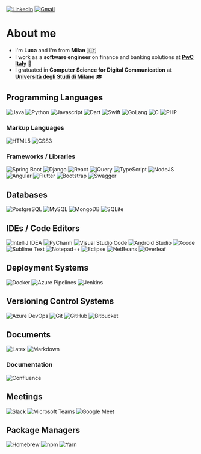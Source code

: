 [![Linkedin](https://img.shields.io/badge/Linkedin-%230077B5.svg?style=for-the-badge&logo=linkedin&logoColor=white)](https://www.linkedin.com/in/lucaarmetta/)
[![Gmail](https://img.shields.io/badge/Gmail-D14836?style=for-the-badge&logo=gmail&logoColor=white)](mailto:armetta.luca@gmail.com)

# About me

<ul>
  <li>I'm <b>Luca</b> and I'm from <b>Milan</b> 🇮🇹</li>
  <li>I work as a <b>software engineer</b> on finance and banking solutions at <a href="https://www.pwc.com/it/it.html"><b>PwC Italy</b></a> 💼</li>
  <li>I gratuated in <b>Computer Science for Digital Communication</b> at <a href="https://www.unimi.it/"><b>Università degli Studi di Milano</b></a> 🎓</li>
</ul>

## Programming Languages

![Java](https://img.shields.io/badge/Java-F99B28.svg?style=for-the-badge&logo=openjdk&logoColor=white)
![Python](https://img.shields.io/badge/Python-447DAE?style=for-the-badge&logo=python&logoColor=fff)
![Javascript](https://img.shields.io/badge/JavaScript-F7E02A?style=for-the-badge&logo=javascript&logoColor=000)
![Dart](https://img.shields.io/badge/Dart-6DE6D5.svg?style=for-the-badge&logo=dart&logoColor=black)
![Swift](https://img.shields.io/badge/Swift-F1553C?style=for-the-badge&logo=swift&logoColor=white)
![GoLang](https://img.shields.io/badge/Go-1EAFD8.svg?style=for-the-badge&logo=go&logoColor=white)
![C](https://img.shields.io/badge/C-404CAF?style=for-the-badge&logo=c&logoColor=white)
![PHP](https://img.shields.io/badge/php-7B7FB6.svg?style=for-the-badge&logo=php&logoColor=white)

### Markup Languages

![HTML5](https://img.shields.io/badge/HTML-E5532F.svg?style=for-the-badge&logo=html5&logoColor=white)
![CSS3](https://img.shields.io/badge/CSS-1472B6?style=for-the-badge&logo=css3&logoColor=fff)

### Frameworks / Libraries

![Spring Boot](https://img.shields.io/badge/Spring%20Boot-72B545?style=for-the-badge&logo=springboot&logoColor=fff)
![Django](https://img.shields.io/badge/django-184435.svg?style=for-the-badge&logo=django&logoColor=white)
![React](https://img.shields.io/badge/React-68DBFB.svg?style=for-the-badge&logo=react&logoColor=black)
![jQuery](https://img.shields.io/badge/jQuery-1777B7?style=for-the-badge&logo=jquery&logoColor=fff)
![TypeScript](https://img.shields.io/badge/TypeScript-387CC8?style=for-the-badge&logo=typescript&logoColor=fff)
![NodeJS](https://img.shields.io/badge/Node.js-84BF18?style=for-the-badge&logo=node.js&logoColor=white)
![Angular](https://img.shields.io/badge/Angular-DF1538.svg?style=for-the-badge&logo=angular&logoColor=white)
![Flutter](https://img.shields.io/badge/Flutter-64CBF7?style=for-the-badge&logo=flutter&logoColor=fff)
![Bootstrap](https://img.shields.io/badge/Bootstrap-7D1AF8?style=for-the-badge&logo=bootstrap&logoColor=fff)
![Swagger](https://img.shields.io/badge/swagger-80ED55.svg?&style=for-the-badge&logo=swagger&logoColor=black)

## Databases

![PostgreSQL](https://img.shields.io/badge/Postgres-3A6C94.svg?style=for-the-badge&logo=postgresql&logoColor=white)
![MySQL](https://img.shields.io/badge/MySQL-12668E?style=for-the-badge&logo=mysql&logoColor=fff)
![MongoDB](https://img.shields.io/badge/MongoDB-56AD48.svg?style=for-the-badge&logo=mongodb&logoColor=white)
![SQLite](https://img.shields.io/badge/SQLite-0A425C.svg?style=for-the-badge&logo=sqlite&logoColor=white)

## IDEs / Code Editors

![IntelliJ IDEA](https://img.shields.io/badge/IntelliJ%20IDEA-FB3C67.svg?style=for-the-badge&logo=intellij-idea&logoColor=white)
![PyCharm](https://img.shields.io/badge/PyCharm-FCF852?style=for-the-badge&logo=PyCharm&logoColor=black)
![Visual Studio Code](https://custom-icon-badges.demolab.com/badge/Visual%20Studio%20Code-2EAEF3.svg?style=for-the-badge&logo=vsc&logoColor=white)
![Android Studio](https://img.shields.io/badge/Android_Studio-45DD88?style=for-the-badge&logo=android-studio&logoColor=white)
![Xcode](https://img.shields.io/badge/Xcode-2897EC?style=for-the-badge&logo=Xcode&logoColor=white)
![Sublime Text](https://img.shields.io/badge/Sublime%20Text-FF9A17.svg?style=for-the-badge&logo=sublime-text&logoColor=black)
![Notepad++](https://img.shields.io/badge/Notepad++-ACF383.svg?style=for-the-badge&logo=notepad%2b%2b&logoColor=black)
![Eclipse](https://img.shields.io/badge/Eclipse-44367B.svg?style=for-the-badge&logo=Eclipse&logoColor=white)
![NetBeans](https://img.shields.io/badge/NetBeans-B3C4CE.svg?style=for-the-badge&logo=apache-netbeans-ide&logoColor=black)
![Overleaf](https://img.shields.io/badge/Overleaf-47A140.svg?&style=for-the-badge&logo=Overleaf&logoColor=white)

## Deployment Systems

![Docker](https://img.shields.io/badge/Docker-1772D8?style=for-the-badge&logo=docker&logoColor=fff)
![Azure Pipelines](https://img.shields.io/badge/Azure%20Pipelines-3168E2?style=for-the-badge&logo=azurepipelines&logoColor=fff)
![Jenkins](https://img.shields.io/badge/Jenkins-D53F39?style=for-the-badge&logo=jenkins&logoColor=fff)

## Versioning Control Systems

![Azure DevOps](https://img.shields.io/badge/Azure%20DevOps-137CD8?style=for-the-badge&logo=azuredevops&logoColor=fff)
![Git](https://img.shields.io/badge/Git-F1563B?style=for-the-badge&logo=git&logoColor=fff)
![GitHub](https://img.shields.io/badge/Github-171820.svg?&style=for-the-badge&logo=github&logoColor=white)
![Bitbucket](https://img.shields.io/badge/Bitbucket-2F88FF.svg?&style=for-the-badge&logo=Bitbucket&logoColor=white)

## Documents

![Latex](https://img.shields.io/badge/latex%20-148485.svg?&style=for-the-badge&logo=latex&logoColor=white)
![Markdown](https://img.shields.io/badge/markdown-080808.svg?style=for-the-badge&logo=markdown&logoColor=white)

### Documentation

![Confluence](https://img.shields.io/badge/confluence-145AD1.svg?&style=for-the-badge&logo=confluence&logoColor=white)

## Meetings

![Slack](https://img.shields.io/badge/Slack-501D52?style=for-the-badge&logo=slack&logoColor=white)
![Microsoft Teams](https://img.shields.io/badge/Microsoft_Teams-8086EB?style=for-the-badge&logo=microsoft-teams&logoColor=white)
![Google Meet](https://img.shields.io/badge/Google%20Meet-3CAB58?style=for-the-badge&logo=google-meet&logoColor=white)

## Package Managers

![Homebrew](https://img.shields.io/badge/Homebrew-FBB248?style=for-the-badge&logo=homebrew&logoColor=black)
![npm](https://img.shields.io/badge/npm-BA3734?style=for-the-badge&logo=npm&logoColor=fff)
![Yarn](https://img.shields.io/badge/Yarn-3592BD?style=for-the-badge&logo=yarn&logoColor=fff)
